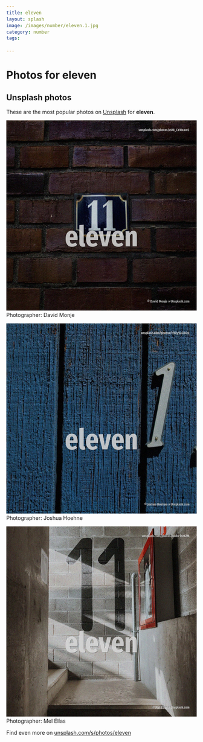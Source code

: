 ```yaml
---
title: eleven
layout: splash
image: /images/number/eleven.1.jpg
category: number
tags:

---
```

# Photos for eleven
 
## Unsplash photos
These are the most popular photos on [Unsplash](https://unsplash.com) for **eleven**.
 
![eleven](/images/number/eleven.1.jpg)
Photographer:  David Monje
 
![eleven](/images/number/eleven.2.jpg)
Photographer:  Joshua Hoehne
 
![eleven](/images/number/eleven.3.jpg)
Photographer:  Mel Elías
 
Find even more on [unsplash.com/s/photos/eleven](https://unsplash.com/s/photos/eleven)
 
